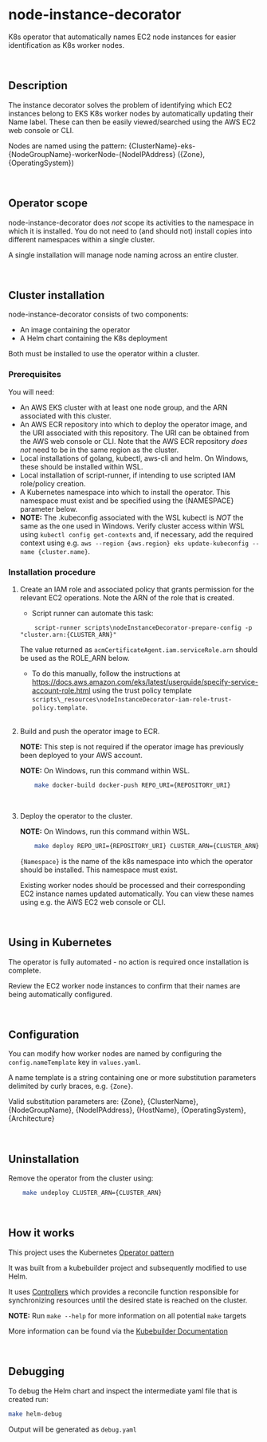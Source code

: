 # node-instance-decorator
K8s operator that automatically names EC2 node instances for easier identification as K8s worker nodes.

<br/>

## Description
The instance decorator solves the problem of identifying which EC2 instances belong to EKS K8s worker nodes by automatically updating their Name label. These can then be easily viewed/searched using the AWS EC2 web console or CLI.

Nodes are named using the pattern:
    {ClusterName}-eks-{NodeGroupName}-workerNode-{NodeIPAddress} ({Zone}, {OperatingSystem})

<br/>

## Operator scope

node-instance-decorator does *not* scope its activities to the namespace in which it is installed. You do not need to (and should not) install copies into different namespaces within a single cluster.

A single installation will manage node naming across an entire cluster. 

<br/>

## Cluster installation

node-instance-decorator consists of two components:
- An image containing the operator
- A Helm chart containing the K8s deployment

Both must be installed to use the operator within a cluster.

### Prerequisites
You will need:
- An AWS EKS cluster with at least one node group, and the ARN associated with this cluster.
- An AWS ECR repository into which to deploy the operator image, and the URI associated with this repository. The URI can be obtained from the AWS web console or CLI. Note that the AWS ECR repository *does not* need to be in the same region as the cluster.
- Local installations of golang, kubectl, aws-cli and helm. On Windows, these should be installed within WSL.
- Local installation of script-runner, if intending to use scripted IAM role/policy creation.
- A Kubernetes namespace into which to install the operator. This namespace must exist and be specified using the {NAMESPACE} parameter below.
- 
    **NOTE:** The .kubeconfig associated with the WSL kubectl is *NOT* the same as the one used in Windows. 
Verify cluster access within WSL using `kubectl config get-contexts` and, if  necessary, add the required context using e.g. `aws --region {aws.region} eks update-kubeconfig --name {cluster.name}`. 

### Installation procedure

1. Create an IAM role and associated policy that grants permission for the relevant EC2 operations. Note the ARN of the role that is created.

   - Script runner can automate this task:
   
    ```
        script-runner scripts\nodeInstanceDecorator-prepare-config -p "cluster.arn:{CLUSTER_ARN}"
    ```
    
    The value returned as `acmCertificateAgent.iam.serviceRole.arn` should be used as the ROLE_ARN below.

   - To do this manually, follow the instructions at https://docs.aws.amazon.com/eks/latest/userguide/specify-service-account-role.html using the trust policy template `scripts\_resources\nodeInstanceDecorator-iam-role-trust-policy.template`.

    <br/>
    
2. Build and push the operator image to ECR. 

    **NOTE:** This step is not required if the operator image has previously been deployed to your AWS account.
	
    **NOTE:** On Windows, run this command within WSL.
	
    ```sh
        make docker-build docker-push REPO_URI={REPOSITORY_URI}
    ```

    <br/>
    
3. Deploy the operator to the cluster.
    
    **NOTE:** On Windows, run this command within WSL.
    
    ```sh
        make deploy REPO_URI={REPOSITORY_URI} CLUSTER_ARN={CLUSTER_ARN} ROLE_ARN={SERVICE_ROLE_ARN} NAMESPACE={NAMESPACE}
    ```

    `{Namespace}` is the name of the k8s namespace into which the operator should be installed. This namespace must exist.
    
    Existing worker nodes should be processed and their corresponding EC2 instance names updated automatically. You can view these names using e.g. the AWS EC2 web  console or CLI.

<br/>

## Using in Kubernetes

The operator is fully automated - no action is required once installation is complete.

Review the EC2 worker node instances to confirm that their names are being automatically configured.

<br/>

## Configuration

You can modify how worker nodes are named by configuring the `config.nameTemplate` key in `values.yaml`.

A name template is a string containing one or more substitution parameters delimited by curly braces, e.g. `{Zone}`.

Valid substitution parameters are: {Zone}, {ClusterName}, {NodeGroupName}, {NodeIPAddress}, {HostName}, {OperatingSystem}, {Architecture}

<br/>

## Uninstallation
Remove the operator from the cluster using:

```sh
    make undeploy CLUSTER_ARN={CLUSTER_ARN}
```

<br/>

## How it works
This project uses the Kubernetes [Operator pattern](https://kubernetes.io/docs/concepts/extend-kubernetes/operator/)

It was built from a kubebuilder project and subsequently modified to use Helm.

It uses [Controllers](https://kubernetes.io/docs/concepts/architecture/controller/) 
which provides a reconcile function responsible for synchronizing resources until the desired state is reached on the cluster.

**NOTE:** Run `make --help` for more information on all potential `make` targets

More information can be found via the [Kubebuilder Documentation](https://book.kubebuilder.io/introduction.html)

<br/>

## Debugging 
To debug the Helm chart and inspect the intermediate yaml file that is created run:

```sh
make helm-debug
```

Output will be generated as `debug.yaml`

